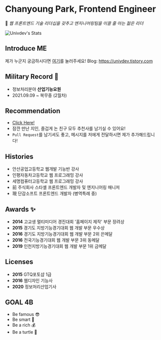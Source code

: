 # Chanyoung Park, Frontend Engineer

🎈 *웹 프론트엔드 기술 리더십을 갖추고 엔지니어링팀을 이끌 줄 아는 젊은 리더*

![Univdev's Stats](https://github-readme-stats.vercel.app/api?username=univdev)
## Introduce ME
제가 누군지 궁금하시다면 [여기](https://univdev.notion.site/Chanyoung-Park-39a6c23d5c874895a30ed08423bd3da4)를 눌러주세요!
Blog: https://univdev.tistory.com
## Military Record 🧥
- 정보처리분야 **산업기능요원**
- 2021.09.09 ~ 복무중 (2월차)
## Recommendation
- [Click Here!](https://github.com/univdev/recommends)
- 잠깐 만난 지인, 즐겁게 논 친구 모두 추천사를 남기실 수 있어요!
- ```Pull Request```를 남기셔도 좋고, 메시지를 저에게 전달하시면 제가 추가해드립니다!
## Histories
- 안산공업고등학교 웹개발 기능반 강사
- 인평자동차고등학교 웹 프로그래밍 강사
- 세명컴퓨터고등학교 웹 프로그래밍 강사
- 前 주식회사 스타셸 프론트엔드 개발자 및 엔지니어링 매니저
- 現 단감소프트 프론트엔드 개발자 (병역특례 중)
## Awards ✨
- **2014** 고교생 멀티미디어 경진대회 '홈페이지 제작' 부문 장려상
- **2015** 경기도 지방기능경기대회 웹 개발 부문 우수상
- **2016** 경기도 지방기능경기대회 웹 개발 부문 2위 은메달
- **2016** 전국기능경기대회 웹 개발 부문 3위 동메달
- **2019** 인천지방기능경기대회 웹 개발 부문 1위 금메달
## Licenses
- **2015** GTQ포토샵 1급
- **2016** 웹디자인 기능사
- **2020** 정보처리산업기사
## GOAL 4B
- Be famous 😎
- Be smart 🔧
- Be a rich 💰
- Be a turtle 🐢
